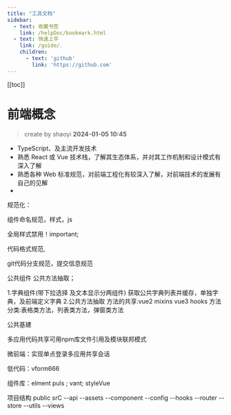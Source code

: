 ```yaml
---
title: "工具文档"
sidebar:  
  - text: 收藏书签
    link: /helpDoc/bookmark.html  
  - text: 快速上手
    link: /guide/.
    children:
      - text: 'github'
        link: 'https://github.com'
---
```

[[toc]]

前端概念
==
> create by shaoyi    **2024-01-05 10:45**
* TypeScript、及主流开发技术
* 熟悉 React 或 Vue 技术栈，了解其生态体系，并对其工作机制和设计模式有深入了解
* 熟悉各种 Web 标准规范，对前端工程化有较深入了解，对前端技术的发展有自己的见解
* 



规范化：

组件命名规范，样式，js

全局样式禁用！important;

代码格式规范,

git代码分支规范，提交信息规范





公共组件 公共方法抽取；

1.字典组件(带下拉选择 及文本显示分两组件)
获取公共字典列表并缓存，单独字典，及前端定义字典
2.公共方法抽取
 方法的共享:vue2 mixins vue3 hooks
 方法分类:表格类方法，列表类方法，弹窗类方法

公共基建

多应用代码共享可用npm库文件引用及模块联邦模式

微前端：实现单点登录多应用共享会话



低代码：vform666

组件库：elment puls ; vant;  styleVue





项目结构
public
srC
--api
--assets
--component
--config
--hooks
--router
--store
--utils
--views






